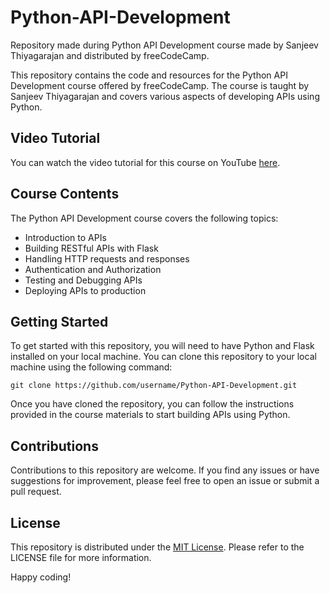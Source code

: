 # Python-API-Development

Repository made during Python API Development course made by Sanjeev Thiyagarajan and distributed by freeCodeCamp.

This repository contains the code and resources for the Python API Development course offered by freeCodeCamp. The course is taught by Sanjeev Thiyagarajan and covers various aspects of developing APIs using Python.

## Video Tutorial

You can watch the video tutorial for this course on YouTube [here](https://youtu.be/0sOvCWFmrtA).

## Course Contents

The Python API Development course covers the following topics:

- Introduction to APIs
- Building RESTful APIs with Flask
- Handling HTTP requests and responses
- Authentication and Authorization
- Testing and Debugging APIs
- Deploying APIs to production

## Getting Started

To get started with this repository, you will need to have Python and Flask installed on your local machine. You can clone this repository to your local machine using the following command:

```git clone https://github.com/username/Python-API-Development.git```

Once you have cloned the repository, you can follow the instructions provided in the course materials to start building APIs using Python.

## Contributions

Contributions to this repository are welcome. If you find any issues or have suggestions for improvement, please feel free to open an issue or submit a pull request.

## License

This repository is distributed under the [MIT License](LICENSE). Please refer to the LICENSE file for more information.

Happy coding!
